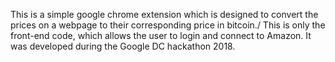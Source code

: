 This is a simple google chrome extension which is designed to convert the prices on a webpage to their corresponding price in bitcoin./
This is only the front-end code, which allows the user to login and connect to Amazon.
It was developed during the Google DC hackathon 2018.
